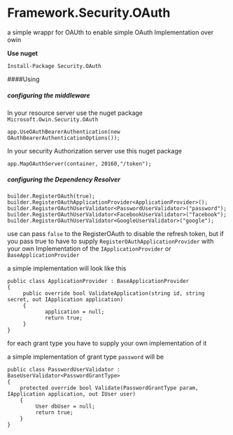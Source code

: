 # Framework.Security.OAuth
a simple wrappr for OAUth to enable simple OAuth Implementation over owin

**Use nuget**
```
Install-Package Security.OAuth
```

####Using

##### configuring the middleware 
In your resource server use the nuget package `Microsoft.Owin.Security.OAuth`

```
app.UseOAuthBearerAuthentication(new OAuthBearerAuthenticationOptions());
```

In your security Authorization server use this nuget package 

```
app.MapOAuthServer(container, 20160,"/token");
```

##### configuring the Dependency Resolver 
```
builder.RegisterOAuth(true);
builder.RegisterOAuthApplicationProvider<ApplicationProvider>();
builder.RegisterOAuthUserValidator<PasswordUserValidator>("password");
builder.RegisterOAuthUserValidator<FacebookUserValidator>("facebook");
builder.RegisterOAuthUserValidator<GoogleUserValidator>("google");
```
use can pass `false` to the RegisterOAuth to disable the refresh token, but if you pass true to have to supply `RegisterOAuthApplicationProvider` with your own Implementation of the `IApplicationProvider` or `BaseApplicationProvider` 

a simple implementation will look like this 

```
public class ApplicationProvider : BaseApplicationProvider
{
     public override bool ValidateApplication(string id, string secret, out IApplication application)
     {
            application = null;
            return true;
     }
}
```

for each grant type you have to supply your own implementation of it 

a simple implementation of grant type `password` will be 

```
public class PasswordUserValidator : BaseUserValidator<PasswordGrantType>
{
    protected override bool Validate(PasswordGrantType param, IApplication application, out IUser user)
    {
         User dbUser = null;
         return true;
    }
}
```

